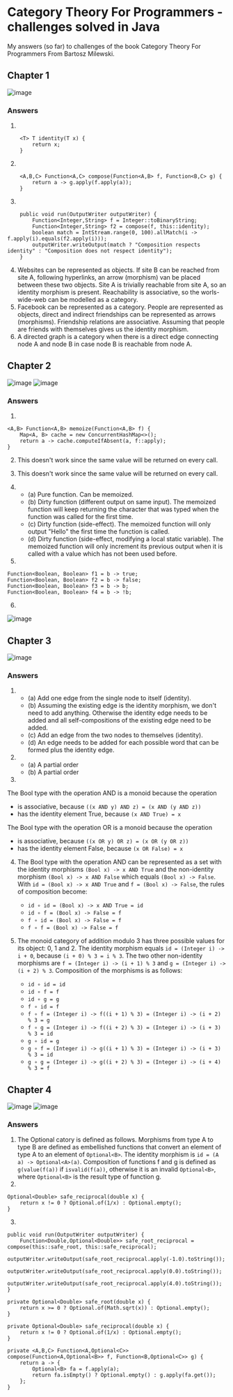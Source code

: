 # Category Theory For Programmers - challenges solved in Java
My answers (so far) to challenges of the book Category Theory For Programmers From Bartosz Milewski.

## Chapter 1

![image](https://user-images.githubusercontent.com/11744276/181304279-538ff9b0-61b7-4ba9-9e39-38174b09bb64.png)

### Answers
1. 
```
    <T> T identity(T x) {
        return x;
    }
```
2.
```
    <A,B,C> Function<A,C> compose(Function<A,B> f, Function<B,C> g) {
        return a -> g.apply(f.apply(a));
    }
```
3.
```
    public void run(OutputWriter outputWriter) {
        Function<Integer,String> f = Integer::toBinaryString;
        Function<Integer,String> f2 = compose(f, this::identity);
        boolean match = IntStream.range(0, 100).allMatch(i -> f.apply(i).equals(f2.apply(i)));
        outputWriter.writeOutput(match ? "Composition respects identity" : "Composition does not respect identity");
    }
```
4. Websites can be represented as objects. If site B can be reached from site A, following hyperlinks, an arrow (morphism) van be placed between these two objects. Site A is trivially reachable from site A, so an identity morphism is present. Reachability is associative, so the worls-wide-web can be modelled as a category.
5. Facebook can be represented as a category. People are represented as objects, direct and indirect friendships can be represented as arrows (morphisms). Friendship relations are associative. Assuming that people are friends with themselves gives us the identity morphism.
6. A directed graph is a category when there is a direct edge connecting node A and node B in case node B is reachable from node A. 

## Chapter 2
![image](https://user-images.githubusercontent.com/11744276/181350302-60b33fc9-9e90-41e6-bd74-22b04ad262d8.png)
![image](https://user-images.githubusercontent.com/11744276/181350444-028296dd-1323-417c-b371-4c5bdd989096.png)

### Answers
1.
```
<A,B> Function<A,B> memoize(Function<A,B> f) {
    Map<A, B> cache = new ConcurrentHashMap<>();
    return a -> cache.computeIfAbsent(a, f::apply);
}
```
2. This doesn't work since the same value will be returned on every call.
3. This doesn't work since the same value will be returned on every call.
4. 
   - (a) Pure function. Can be memoized.
   - (b) Dirty function (different output on same input). The memoized function will keep returning the character that was typed when the function was called for the first time.
   - (c) Dirty function (side-effect). The memoized function will only output "Hello" the first time the function is called.
   - (d) Dirty function (side-effect, modifying a local static variable). The memoized function will only increment its previous output when it is called with a value which has not been used before.

5.
```
Function<Boolean, Boolean> f1 = b -> true;
Function<Boolean, Boolean> f2 = b -> false;
Function<Boolean, Boolean> f3 = b -> b;
Function<Boolean, Boolean> f4 = b -> !b;
```
6. 
![image](https://user-images.githubusercontent.com/11744276/181492889-e2c51e99-32da-4185-a0ab-ab8f5dc562e5.png)

## Chapter 3
![image](https://user-images.githubusercontent.com/11744276/181926015-bb8bc6a1-0a0b-4b3c-b282-63b250dbde47.png)

### Answers
1.
   - (a) Add one edge from the single node to itself (identity).
   - (b) Assuming the existing edge is the identity morphism, we don't need to add anything. Otherwise the identity edge needs to be added and all self-compositions of the existing edge need to be added.
   - (c) Add an edge from the two nodes to themselves (identity).
   - (d) An edge needs to be added for each possible word that can be formed plus the identity edge.

2.
   - (a) A partial order
   - (b) A partial order

3. 
The Bool type with the operation AND is a monoid because the operation
   * is associative, because ```((x AND y) AND z) = (x AND (y AND z))```
   * has the identity element True, because ```(x AND True) = x```
   
The Bool type with the operation OR is a monoid because the operation
   * is associative, because ```((x OR y) OR z) = (x OR (y OR z))```
   * has the identity element False, because ```(x OR False) = x```

4. The Bool type with the operation AND can be represented as a set with the identity morphisms ```(Bool x) -> x AND True``` and the non-identity morphism ```(Bool x) -> x AND False``` which equals ```(Bool x) -> False```. With ```id = (Bool x) -> x AND True``` and ```f = (Bool x) -> False```, the rules of composition become:
   * ```id ∘ id = (Bool x) -> x AND True = id```
   * ```id ∘ f = (Bool x) -> False = f```
   * ```f ∘ id = (Bool x) -> False = f```
   * ```f ∘ f = (Bool x) -> False = f```

5. The monoid category of addition modulo 3 has three possible values for its object: 0, 1 and 2. The identity morphism equals ```id = (Integer i) -> i + 0```, because ```(i + 0) % 3 = i % 3```. The two other non-identity morphisms are ```f = (Integer i) -> (i + 1) % 3``` and ```g = (Integer i) -> (i + 2) % 3```. Composition of the morphisms is as follows:
   * ```id ∘ id = id```
   * ```id ∘ f = f```
   * ```id ∘ g = g```
   * ```f ∘ id = f```
   * ```f ∘ f = (Integer i) -> f((i + 1) % 3) = (Integer i) -> (i + 2) % 3 = g```
   * ```f ∘ g = (Integer i) -> f((i + 2) % 3) = (Integer i) -> (i + 3) % 3 = id```
   * ```g ∘ id = g```
   * ```g ∘ f = (Integer i) -> g((i + 1) % 3) = (Integer i) -> (i + 3) % 3 = id```
   * ```g ∘ g = (Integer i) -> g((i + 2) % 3) = (Integer i) -> (i + 4) % 3 = f```
 
## Chapter 4
![image](https://user-images.githubusercontent.com/11744276/182012572-bfe16b09-e090-470c-bc05-c3c4b2c204da.png)
![image](https://user-images.githubusercontent.com/11744276/182012586-cc430667-c9ad-48e6-aa41-8591ce8361ed.png)

### Answers
1. The Optional catory is defined as follows. Morphisms from type A to type B are defined as embellished functions that convert an element of type A to an element of ```Optional<B>```. The identity morphism is ```id = (A a) -> Optional<A>(a)```. Composition of functions f and g is defined as ```g(value(f(a))``` if ```isvalid(f(a))```, otherwise it is an invalid ```Optional<B>```, where ```Optional<B>``` is the result type of function g.
2. 
```
Optional<Double> safe_reciprocal(double x) {
    return x != 0 ? Optional.of(1/x) : Optional.empty();
}
```
3.
```
public void run(OutputWriter outputWriter) {
    Function<Double,Optional<Double>> safe_root_reciprocal = compose(this::safe_root, this::safe_reciprocal);
    outputWriter.writeOutput(safe_root_reciprocal.apply(-1.0).toString());
    outputWriter.writeOutput(safe_root_reciprocal.apply(0.0).toString());
    outputWriter.writeOutput(safe_root_reciprocal.apply(4.0).toString());
}

private Optional<Double> safe_root(double x) {
    return x >= 0 ? Optional.of(Math.sqrt(x)) : Optional.empty();
}

private Optional<Double> safe_reciprocal(double x) {
    return x != 0 ? Optional.of(1/x) : Optional.empty();
}

private <A,B,C> Function<A,Optional<C>> compose(Function<A,Optional<B>> f, Function<B,Optional<C>> g) {
    return a -> {
        Optional<B> fa = f.apply(a);
        return fa.isEmpty() ? Optional.empty() : g.apply(fa.get());
    };
}
```
